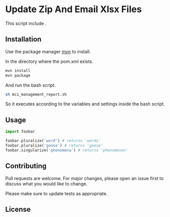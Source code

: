 #  Update Zip And Email Xlsx Files

This script include .

## Installation

Use the package manager [mvn](https://www.javahelps.com/2017/10/install-apache-maven-on-linux.html) to install.

In the directory where the pom.xml exists.
```bash
mvn install
mvn package
```
And run the bash script.
```bash
sh mci_management_report.sh
```
So it executes according to the variables and settings inside the 
 bash script.

## Usage

```python
import foobar

foobar.pluralize('word') # returns 'words'
foobar.pluralize('goose') # returns 'geese'
foobar.singularize('phenomena') # returns 'phenomenon'
```

## Contributing
Pull requests are welcome. For major changes, please open an issue first to discuss what you would like to change.

Please make sure to update tests as appropriate.

## License
